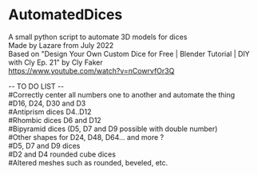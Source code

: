 # AutomatedDices
A small python script to automate 3D models for dices<br/>
Made by Lazare from July 2022<br/>
Based on "Design Your Own Custom Dice for Free | Blender Tutorial | DIY with Cly Ep. 21" by Cly Faker<br/>
https://www.youtube.com/watch?v=nCowrvfOr3Q<br/>

-- TO DO LIST --<br/>
#Correctly center all numbers one to another and automate the thing<br/>
#D16, D24, D30 and D3<br/>
#Antiprism dices D4..D12<br/>
#Rhombic dices D6 and D12<br/>
#Bipyramid dices (D5, D7 and D9 possible with double number)<br/>
#Other shapes for D24, D48, D64... and more ?<br/>
#D5, D7 and D9 dices<br/>
#D2 and D4 rounded cube dices<br/>
#Altered meshes such as rounded, beveled, etc.<br/>
